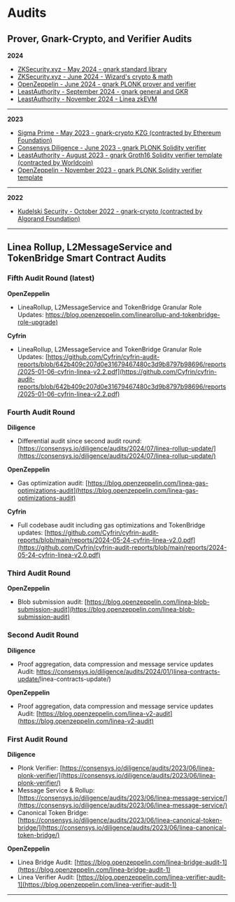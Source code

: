 # Audits

## Prover, Gnark-Crypto, and Verifier Audits
**2024**
* [ZKSecurity.xyz - May 2024 - gnark standard library](https://github.com/Consensys/gnark/blob/53ce9b74e7ab372aa7358f1eac7fe3d689743f5f/audits/2024-05%20-%20zksecurity%20-%20gnark%20std.pdf)
* [ZKSecurity.xyz - June 2024 - Wizard's crypto & math](https://www.zksecurity.xyz/reports/consensys-wizard-crypto-math)
* [OpenZeppelin - June 2024 - gnark PLONK prover and verifier](https://blog.openzeppelin.com/linea-prover-audit)
* [LeastAuthority - September 2024 - gnark general and GKR](https://github.com/Consensys/gnark/blob/53ce9b74e7ab372aa7358f1eac7fe3d689743f5f/audits/2024-09%20-%20Least%20Authority%20-%20arithm%20and%20GKR.pdf)
* [LeastAuthority - November 2024 - Linea zkEVM](https://github.com/Consensys/gnark/blob/d9cbd38409edb5cfdbf9daa9dba841ad432feff9/audits/2024-11%20-%20Least%20Authority%20-%20Linea%20zkEVM.pdf)
---
**2023**
* [Sigma Prime - May 2023 - gnark-crypto KZG (contracted by Ethereum Foundation)](https://github.com/Consensys/gnark/blob/53ce9b74e7ab372aa7358f1eac7fe3d689743f5f/audits/2024-05%20-%20Sigma%20Prime%20-%20kzg.pdf)
* [Consensys Diligence - June 2023 - gnark PLONK Solidity verifier](https://consensys.io/diligence/audits/2023/06/linea-plonk-verifier/)
* [LeastAuthority - August 2023 - gnark Groth16 Solidity verifier template (contracted by Worldcoin)](https://leastauthority.com/wp-content/uploads/2023/08/Worldcoin_Groth16_Verifier_in_EVM_Smart_Contract_Final_Audit_Report.pdf)
* [OpenZeppelin - November 2023 - gnark PLONK Solidity verifier template](https://blog.openzeppelin.com/linea-verifier-audit-1)
---
**2022**
* [Kudelski Security - October 2022 - gnark-crypto (contracted by Algorand Foundation)](https://github.com/Consensys/gnark/blob/53ce9b74e7ab372aa7358f1eac7fe3d689743f5f/audits/2022-10%20-%20Kudelski%20-%20gnark-crypto.pdf)


---


## Linea Rollup, L2MessageService and TokenBridge Smart Contract Audits
### Fifth Audit Round (latest)
**OpenZeppelin**
- LineaRollup, L2MessageService and TokenBridge Granular Role Updates: [https://blog.openzeppelin.com/linearollup-and-tokenbridge-role-upgrade)](https://blog.openzeppelin.com/linearollup-and-tokenbridge-role-upgrade)

**Cyfrin**
- LineaRollup, L2MessageService and TokenBridge Granular Role Updates: [https://github.com/Cyfrin/cyfrin-audit-reports/blob/642b409c207d0e31679467480c3d9b8797b98696/reports/2025-01-06-cyfrin-linea-v2.2.pdf](https://github.com/Cyfrin/cyfrin-audit-reports/blob/642b409c207d0e31679467480c3d9b8797b98696/reports/2025-01-06-cyfrin-linea-v2.2.pdf)

### Fourth Audit Round
**Diligence**
- Differential audit since second audit round: [https://consensys.io/diligence/audits/2024/07/linea-rollup-update/](https://consensys.io/diligence/audits/2024/07/linea-rollup-update/)

**OpenZeppelin**
- Gas optimization audit: [https://blog.openzeppelin.com/linea-gas-optimizations-audit](https://blog.openzeppelin.com/linea-gas-optimizations-audit)

**Cyfrin**
- Full codebase audit including gas optimizations and TokenBridge updates: [https://github.com/Cyfrin/cyfrin-audit-reports/blob/main/reports/2024-05-24-cyfrin-linea-v2.0.pdf](https://github.com/Cyfrin/cyfrin-audit-reports/blob/main/reports/2024-05-24-cyfrin-linea-v2.0.pdf)

### Third Audit Round
**OpenZeppelin**

- Blob submission audit: [https://blog.openzeppelin.com/linea-blob-submission-audit](https://blog.openzeppelin.com/linea-blob-submission-audit)

### Second Audit Round

**Diligence**
- Proof aggregation, data compression and message service updates Audit: [https://consensys.io/diligence/audits/2024/01/)linea-contracts-update/](https://consensys.io/diligence/audits/2024/01/)linea-contracts-update/)

**OpenZeppelin**

- Proof aggregation, data compression and message service updates Audit: [https://blog.openzeppelin.com/linea-v2-audit](https://blog.openzeppelin.com/linea-v2-audit)

### First Audit Round

**Diligence**

- Plonk Verifier: [https://consensys.io/diligence/audits/2023/06/linea-plonk-verifier/](https://consensys.io/diligence/audits/2023/06/linea-plonk-verifier/)
- Message Service & Rollup: [https://consensys.io/diligence/audits/2023/06/linea-message-service/](https://consensys.io/diligence/audits/2023/06/linea-message-service/)
- Canonical Token Bridge: [https://consensys.io/diligence/audits/2023/06/linea-canonical-token-bridge/](https://consensys.io/diligence/audits/2023/06/linea-canonical-token-bridge/)

**OpenZeppelin**

- Linea Bridge Audit: [https://blog.openzeppelin.com/linea-bridge-audit-1](https://blog.openzeppelin.com/linea-bridge-audit-1)
- Linea Verifier Audit: [https://blog.openzeppelin.com/linea-verifier-audit-1](https://blog.openzeppelin.com/linea-verifier-audit-1)

---